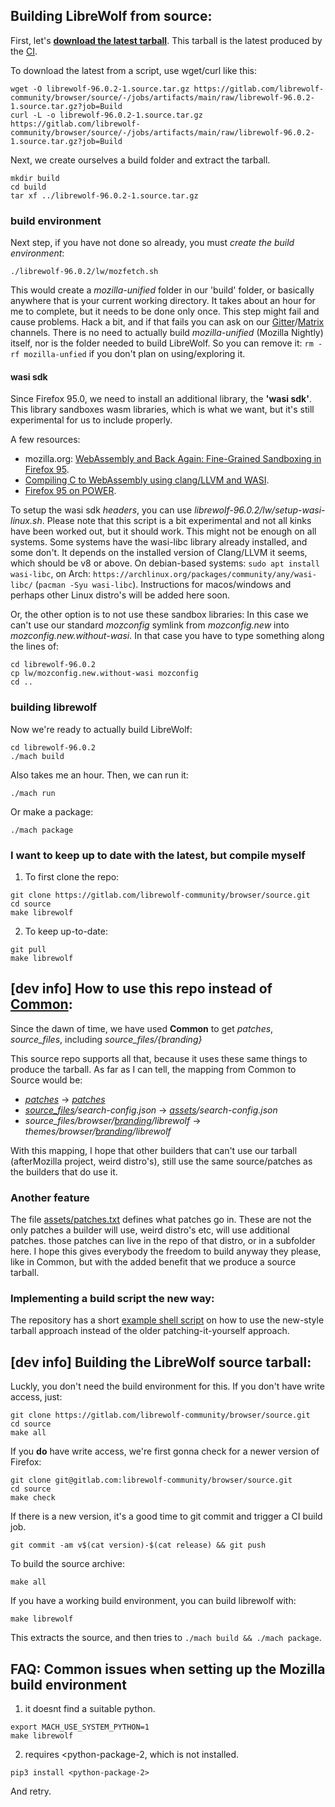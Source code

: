## Building LibreWolf from source:

First, let's **[download the latest tarball](https://gitlab.com/librewolf-community/browser/source/-/jobs/artifacts/main/raw/librewolf-96.0.2-1.source.tar.gz?job=Build)**. This tarball is the latest produced by the [CI](https://gitlab.com/librewolf-community/browser/source/-/jobs).

To download the latest from a script, use wget/curl like this:
```
wget -O librewolf-96.0.2-1.source.tar.gz https://gitlab.com/librewolf-community/browser/source/-/jobs/artifacts/main/raw/librewolf-96.0.2-1.source.tar.gz?job=Build
curl -L -o librewolf-96.0.2-1.source.tar.gz https://gitlab.com/librewolf-community/browser/source/-/jobs/artifacts/main/raw/librewolf-96.0.2-1.source.tar.gz?job=Build
```

Next, we create ourselves a build folder and extract the tarball.

```
mkdir build
cd build
tar xf ../librewolf-96.0.2-1.source.tar.gz
```

### build environment

Next step, if you have not done so already, you must _create the build environment_:
```
./librewolf-96.0.2/lw/mozfetch.sh
```
This would create a _mozilla-unified_ folder in our 'build' folder, or basically anywhere that is your current working directory. It takes about an hour for me to complete, but it needs to be done only once. This step might fail and cause problems. Hack a bit, and if that fails you can ask on our [Gitter](https://gitter.im/librewolf-community/librewolf)/[Matrix](https://matrix.to/#/#librewolf:matrix.org) channels. There is no need to actually build _mozilla-unified_ (Mozilla Nightly) itself, nor is the folder needed to build LibreWolf. So you can remove it: `rm -rf mozilla-unfied` if you don't plan on using/exploring it.

#### wasi sdk

Since Firefox 95.0, we need to install an additional library, the **'wasi sdk'**. This library sandboxes wasm libraries, which is what we want, but it's still experimental for us to include properly.

A few resources: 
* mozilla.org: [WebAssembly and Back Again: Fine-Grained Sandboxing in Firefox 95](https://hacks.mozilla.org/2021/12/webassembly-and-back-again-fine-grained-sandboxing-in-firefox-95/).
* [Compiling C to WebAssembly using clang/LLVM and WASI](https://00f.net/2019/04/07/compiling-to-webassembly-with-llvm-and-clang/).
* [Firefox 95 on POWER](https://www.talospace.com/2021/12/firefox-95-on-power.html).

To setup the wasi sdk _headers_, you can use _librewolf-96.0.2/lw/setup-wasi-linux.sh_. Please note that this script is a bit experimental and not all kinks have been worked out, but it should work.
This might not be enough on all systems. Some systems have the wasi-libc library already installed, and some don't. It depends on the installed version of Clang/LLVM it seems, which should be v8 or above. On debian-based systems: `sudo apt install wasi-libc`, on Arch: `https://archlinux.org/packages/community/any/wasi-libc/` (`pacman -Syu wasi-libc`). Instructions for macos/windows and perhaps other Linux distro's will be added here soon.

Or, the other option is to not use these sandbox libraries: In this case we can't use our standard _mozconfig_ symlink from _mozconfig.new_ into _mozconfig.new.without-wasi_. In that case you have to type something along the lines of:
```
cd librewolf-96.0.2
cp lw/mozconfig.new.without-wasi mozconfig
cd ..
```
### building librewolf

Now we're ready to actually build LibreWolf:
```
cd librewolf-96.0.2
./mach build
```
Also takes me an hour. Then, we can run it:
```
./mach run
```
Or make a package:
```
./mach package
```

### I want to keep up to date with the latest, but compile myself

1. To first clone the repo:
```
git clone https://gitlab.com/librewolf-community/browser/source.git
cd source
make librewolf
```
2. To keep up-to-date:
```
git pull
make librewolf
```

## [dev info] How to use this repo instead of [Common](https://gitlab.com/librewolf-community/browser/common):

Since the dawn of time, we have used **Common** to get _patches_, _source_files_, including _source_files/{branding}_

This source repo supports all that, because it uses these same things to produce the tarball. As far as I can tell, the mapping from Common to Source would be:

* _[patches](https://gitlab.com/librewolf-community/browser/common/-/tree/master/patches)_ -> _[patches](https://gitlab.com/librewolf-community/browser/source/-/tree/main/patches)_
* _[source\_files](https://gitlab.com/librewolf-community/browser/common/-/tree/master/source_files)/search-config.json_ -> _[assets](https://gitlab.com/librewolf-community/browser/source/-/tree/main/assets)/search-config.json_
* _source\_files/browser/[branding](https://gitlab.com/librewolf-community/browser/common/-/tree/master/source_files/browser/branding)/librewolf_ -> _themes/browser/[branding](https://gitlab.com/librewolf-community/browser/source/-/tree/main/themes/browser/branding)/librewolf_


With this mapping, I hope that other builders that can't use our tarball (afterMozilla project, weird distro's), still use the same source/patches as the builders that do use it.

### Another feature

The file [assets/patches.txt](https://gitlab.com/librewolf-community/browser/source/-/blob/main/assets/patches.txt) defines what patches go in. These are not the only patches a builder will use, weird distro's etc, will use additional patches. those patches can live in the repo of that distro, or in a subfolder here. I hope this gives everybody the freedom to build anyway they please, like in Common, but with the added benefit that we produce a source tarball.

### Implementing a build script the new way:

The repository has a short [example shell script](https://gitlab.com/librewolf-community/browser/source/-/blob/main/scripts/fetch-build.sh) on how to use the new-style tarball approach instead of the older patching-it-yourself approach.

## [dev info] Building the LibreWolf source tarball:

Luckly, you don't need the build environment for this. If you don't have write access, just:
```
git clone https://gitlab.com/librewolf-community/browser/source.git
cd source
make all
```
If you **do** have write access, we're first gonna check for a newer version of Firefox:
```
git clone git@gitlab.com:librewolf-community/browser/source.git
cd source
make check
```
If there is a new version, it's a good time to git commit and trigger a CI build job.
```
git commit -am v$(cat version)-$(cat release) && git push
```
To build the source archive:
```
make all
```
If you have a working build environment, you can build librewolf with:
```
make librewolf
```
This extracts the source, and then tries to `./mach build && ./mach package`.


## FAQ: Common issues when setting up the Mozilla build environment

1. it doesnt find a suitable python.
```
export MACH_USE_SYSTEM_PYTHON=1
make librewolf
```
2. <python-package-1> requires <python-package-2, which is not installed.
```
pip3 install <python-package-2>
```
And retry.

